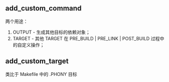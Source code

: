 
## add_custom_command

两个用途：

1. OUTPUT - 生成其他目标的依赖对象；
2. TARGET - 其他 TARGET 在  PRE_BUILD | PRE_LINK | POST_BUILD 过程中的自定义操作；

## add_custom_target

类比于 Makefile 中的 .PHONY 目标
